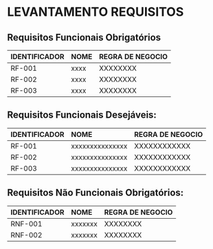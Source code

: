 # LEVANTAMENTO REQUISITOS

## Requisitos Funcionais Obrigatórios
| IDENTIFICADOR | NOME | REGRA DE NEGOCIO |
:---|:---|:---|
|RF-001 | xxxx | XXXXXXXX |
|RF-002 | xxxx | XXXXXXXX |
|RF-003 | xxxx | XXXXXXXX |
## Requisitos Funcionais Desejáveis:
| IDENTIFICADOR | NOME | REGRA DE NEGOCIO |
:---|:---|:---|
|RF-001 | xxxxxxxxxxxxxxx | XXXXXXXXXXXX |
|RF-002 | xxxxxxxxxxxxxxx | XXXXXXXXXXXX |
|RF-003 | xxxxxxxxxxxxxxx | XXXXXXXXXXXX |

## Requisitos Não Funcionais Obrigatórios:
| IDENTIFICADOR | NOME | REGRA DE NEGOCIO |
:---|:---|:---|
|RNF-001 | xxxxxxx | XXXXXXXX | 
|RNF-002 | xxxxxxx | XXXXXXXX | 
